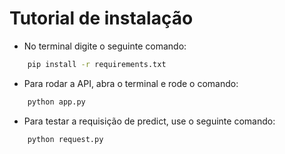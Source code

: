 # Tutorial de instalação

- No terminal digite o seguinte comando:

```bash
    pip install -r requirements.txt
```

- Para rodar a API, abra o terminal e rode o comando:

```bash
    python app.py
```

- Para testar a requisição de predict, use o seguinte comando:

```bash
    python request.py
```
